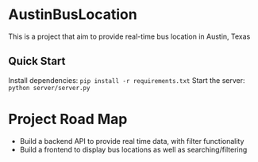 # AustinBusLocation
This is a project that aim to provide real-time bus location in Austin, Texas

## Quick Start
Install dependencies: `pip install -r requirements.txt`
Start the server: `python server/server.py`

# Project Road Map
* Build a backend API to provide real time data, with filter functionality
* Build a frontend to display bus locations as well as searching/filtering
